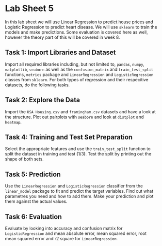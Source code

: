 Lab Sheet 5
===========
In this lab sheet we will use Linear Regression to predict house prices and Logistic Regression to predict heart disease. We will use `sklearn` to train the models and make predictions. Some evaluation is covered here as well, however the theory part of this will be covered in week 8.

Task 1: Import Libraries and Dataset
------------------------------------
Import all required libraries including, but not limited to, `pandas`, `numpy`, `matplotlib`, `seaborn` as well as the `confusion_matrix` and `train_test_split` functions, `metrics` package and `LinearRegression` and `LogisticRegression` classes from `sklearn`. For both types of regression and their respecitive datasets, do the following tasks.

Task 2: Explore the Data
------------------------
Import the `USA_Housing.csv` and `framingham.csv` datasets and have a look at the structure. Plot out pairplots with `seaborn` and look at `distplot` and `heatmap`.

Task 4: Training and Test Set Preparation
-----------------------------------------
Select the appropriate features and use the `train_test_split` function to split the dataset in training and test (1/3). Test the split by printing out the shape of both sets. 

Task 5: Prediction
------------------
Use the `LinearRegression` and `LogisticRegression` classifier from the `linear_model` package to fit and predict the target variables. Find out what parametres you need and how to add them. Make your prediction and plot them against the actual values.

Task 6: Evaluation
------------------
Evaluate by looking into accuracy and confusion matrix for `LogisticRegression` and mean absolute error, mean squared error, root mean squared error and r2 square for `LinearRegression`.